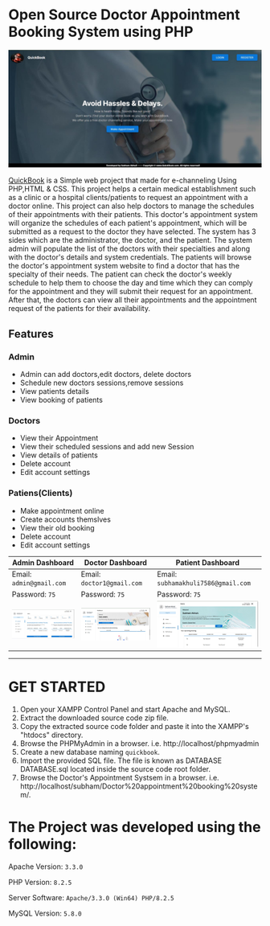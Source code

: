 # Open Source Doctor Appointment Booking System using PHP
![](https://github.com/SubhamAkhuli/Doctor-s-appointment/blob/main/Screenshot/Screenshot(1).jpg)

[QuickBook](https://github.com/SubhamAkhuli/Doctor-s-appointment-booking-system) is a Simple web project that made for e-channeling Using PHP,HTML & CSS.
This project helps a certain medical establishment such as a clinic or a hospital clients/patients to request an appointment with a doctor online. This project can also help doctors to manage the schedules of their appointments with their patients. This doctor's appointment system will organize the schedules of each patient's appointment, which will be submitted as a request to the doctor they have selected. The system has 3 sides which are the administrator, the doctor, and the patient. The system admin will populate the list of the doctors with their specialties and along with the doctor's details and system credentials. The patients will browse the doctor's appointment system website to find a doctor that has the specialty of their needs. The patient can check the doctor's weekly schedule to help them to choose the day and time which they can comply for the appointment and they will submit their request for an appointment. After that, the doctors can view all their appointments and the appointment request of the patients for their availability.


## Features

### Admin
  
 - Admin can add doctors,edit doctors, delete doctors    
 - Schedule new doctors sessions,remove sessions   
 - View patients details    
 - View booking of patients    
    
    
 
 
### Doctors

- View their Appointment
- View their scheduled sessions and add new Session
- View details of patients
- Delete account    
- Edit account settings
    

    
### Patiens(Clients)
  

  - Make appointment online
  - Create accounts themslves
  - View their old booking
  - Delete account
  - Edit account settings    

    
| Admin Dashboard | Doctor Dashboard | Patient Dashboard |
| -------| -------| -------|
| Email: `admin@gmail.com` | Email: `doctor1@gmail.com` |   Email: `subhamakhuli7586@gmail.com` | 
| Password: `75` |  Password: `75` |  Password: `75` |
| ![](https://github.com/SubhamAkhuli/Doctor-s-appointment/blob/main/Screenshot/Screenshot(14).jpg)| ![](https://github.com/SubhamAkhuli/Doctor-s-appointment/blob/main/Screenshot/Screenshot(10).jpg) |    ![](https://github.com/SubhamAkhuli/Doctor-s-appointment/blob/main/Screenshot/Screenshot(5).jpg)  |

 
  
-----------------------------------------------


# GET STARTED

1. Open your XAMPP Control Panel and start Apache and MySQL.
2. Extract the downloaded source code zip file.
3. Copy the extracted source code folder and paste it into the XAMPP's "htdocs" directory.
4. Browse the PHPMyAdmin in a browser. i.e. http://localhost/phpmyadmin
5. Create a new database naming `quickbook`.
6. Import the provided SQL file. The file is known as DATABASE DATABASE.sql located inside the source code root folder.
7. Browse the Doctor's Appointment Systsem in a browser. i.e. http://localhost/subham/Doctor%20appointment%20booking%20system/.




# The Project was developed using the following:

Apache Version: 	`3.3.0`

PHP Version: 		`8.2.5`

Server Software: 	`Apache/3.3.0 (Win64) PHP/8.2.5`

MySQL Version: 		`5.8.0`



